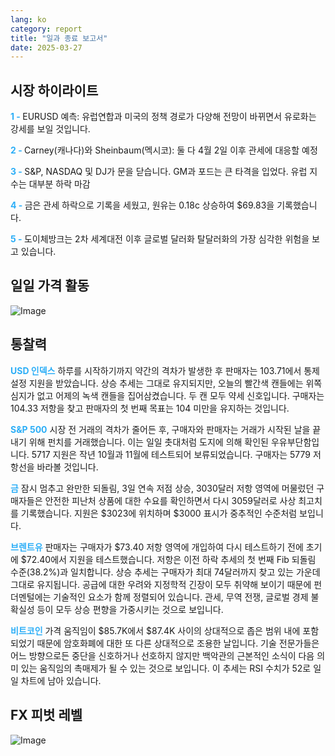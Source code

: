 ```yaml
---
lang: ko
category: report
title: "일과 종료 보고서"
date: 2025-03-27
---
```



<h2>시장 하이라이트</h2>
<strong style="color: #2caef7;">1 - </strong> EURUSD 예측: 유럽연합과 미국의 정책 경로가 다양해 전망이 바뀌면서 유로화는 강세를 보일 것입니다.

<strong style="color: #2caef7;">2 - </strong> Carney(캐나다)와 Sheinbaum(멕시코): 둘 다 4월 2일 이후 관세에 대응할 예정

<strong style="color: #2caef7;">3 - </strong> S&P, NASDAQ 및 DJ가 문을 닫습니다. GM과 포드는 큰 타격을 입었다. 유럽 지수는 대부분 하락 마감

<strong style="color: #2caef7;">4 - </strong> 금은 관세 하락으로 기록을 세웠고, 원유는 0.18c 상승하여 $69.83을 기록했습니다.

<strong style="color: #2caef7;">5 - </strong> 도이체방크는 2차 세계대전 이후 글로벌 달러화 탈달러화의 가장 심각한 위험을 보고 있습니다.



<h2>일일 가격 활동</h2>
<img src="https://markleighedu.github.io/img/Mar-2025/27-Mar-2025/price.jpg" alt="Image"/>

<h2>통찰력</h2>
<strong style="color: #2caef7;">USD 인덱스</strong> 하루를 시작하기까지 약간의 격차가 발생한 후 판매자는 103.71에서 통제 설정 지원을 받았습니다. 상승 추세는 그대로 유지되지만, 오늘의 빨간색 캔들에는 위쪽 심지가 없고 어제의 녹색 캔들을 집어삼켰습니다. 두 캔 모두 약세 신호입니다. 구매자는 104.33 저항을 찾고 판매자의 첫 번째 목표는 104 미만을 유지하는 것입니다.

<strong style="color: #2caef7;">S&P 500</strong> 시장 전 거래의 격차가 줄어든 후, 구매자와 판매자는 거래가 시작된 날을 끝내기 위해 펀치를 거래했습니다. 이는 일일 촛대처럼 도지에 의해 확인된 우유부단함입니다. 5717 지원은 작년 10월과 11월에 테스트되어 보류되었습니다. 구매자는 5779 저항선을 바라볼 것입니다. 

<strong style="color: #2caef7;">금</strong> 잠시 멈추고 완만한 되돌림, 3일 연속 저점 상승, 3030달러 저항 영역에 머물렀던 구매자들은 안전한 피난처 상품에 대한 수요를 확인하면서 다시 3059달러로 사상 최고치를 기록했습니다. 지원은 $3023에 위치하며 $3000 표시가 중추적인 수준처럼 보입니다.

<strong style="color: #2caef7;">브렌트유</strong> 판매자는 구매자가 $73.40 저항 영역에 개입하여 다시 테스트하기 전에 초기에 $72.40에서 지원을 테스트했습니다. 저항은 이전 하락 추세의 첫 번째 Fib 되돌림 수준(38.2%)과 일치합니다. 상승 추세는 구매자가 최대 74달러까지 찾고 있는 가운데 그대로 유지됩니다. 공급에 대한 우려와 지정학적 긴장이 모두 취약해 보이기 때문에 펀더멘털에는 기술적인 요소가 함께 정렬되어 있습니다. 관세, 무역 전쟁, 글로벌 경제 불확실성 등이 모두 상승 편향을 가중시키는 것으로 보입니다.

<strong style="color: #2caef7;">비트코인</strong> 가격 움직임이 $85.7K에서 $87.4K 사이의 상대적으로 좁은 범위 내에 포함되었기 때문에 암호화폐에 대한 또 다른 상대적으로 조용한 날입니다. 기술 전문가들은 어느 방향으로든 중단을 신호하거나 선호하지 않지만 백악관의 근본적인 소식이 다음 의미 있는 움직임의 촉매제가 될 수 있는 것으로 보입니다. 이 추세는 RSI 수치가 52로 일일 차트에 남아 있습니다.



<h2>FX 피벗 레벨</h2>
<img src="https://markleighedu.github.io/img/Mar-2025/27-Mar-2025/pivot.jpg" alt="Image"/>